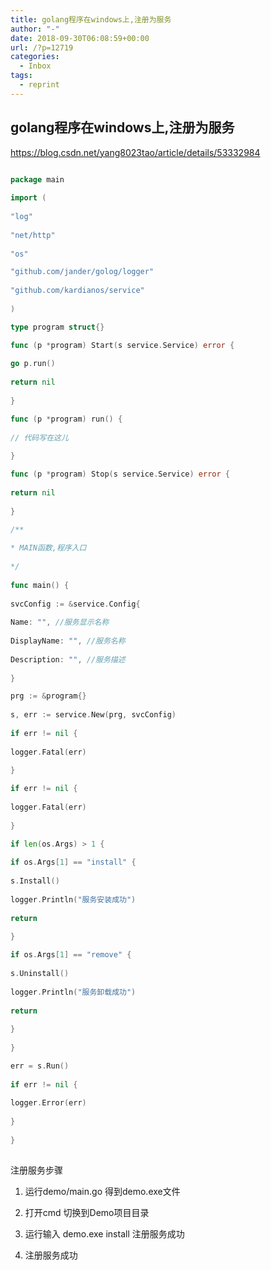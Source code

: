 ```yaml
---
title: golang程序在windows上,注册为服务
author: "-"
date: 2018-09-30T06:08:59+00:00
url: /?p=12719
categories:
  - Inbox
tags:
  - reprint
---
```

## golang程序在windows上,注册为服务
https://blog.csdn.net/yang8023tao/article/details/53332984

```go
  
package main

import (
      
"log"
      
"net/http"
      
"os"

"github.com/jander/golog/logger"
      
"github.com/kardianos/service"
  
)

type program struct{}

func (p *program) Start(s service.Service) error {
      
go p.run()
      
return nil
  
}

func (p *program) run() {
      
// 代码写在这儿
  
}

func (p *program) Stop(s service.Service) error {
      
return nil
  
}

/**
   
* MAIN函数,程序入口
   
*/
  
func main() {
      
svcConfig := &service.Config{
          
Name: "", //服务显示名称
          
DisplayName: "", //服务名称
          
Description: "", //服务描述
      
}

prg := &program{}
      
s, err := service.New(prg, svcConfig)
      
if err != nil {
          
logger.Fatal(err)
      
}

if err != nil {
          
logger.Fatal(err)
      
}

if len(os.Args) > 1 {
          
if os.Args[1] == "install" {
              
s.Install()
              
logger.Println("服务安装成功")
              
return
          
}

if os.Args[1] == "remove" {
              
s.Uninstall()
              
logger.Println("服务卸载成功")
              
return
          
}
      
}

err = s.Run()
      
if err != nil {
          
logger.Error(err)
      
}
  
}
  
```

注册服务步骤
      
1. 运行demo/main.go 得到demo.exe文件
      
2. 打开cmd 切换到Demo项目目录
      
3. 运行输入 demo.exe install 注册服务成功
      
4. 注册服务成功